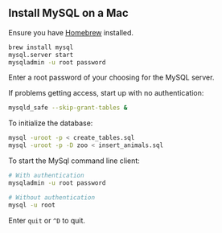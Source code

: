 ## Install MySQL on a Mac

Ensure you have [Homebrew](https://brew.sh/) installed.

```bash
brew install mysql
mysql.server start
mysqladmin -u root password
```

Enter a root password of your choosing for the MySQL server.

If problems getting access, start up with no authentication:
```bash
mysqld_safe --skip-grant-tables &
```

To initialize the database:

```bash
mysql -uroot -p < create_tables.sql
mysql -uroot -p -D zoo < insert_animals.sql
```
To start the MySql command line client:
```bash
# With authentication
mysqladmin -u root password

# Without authentication
mysql -u root
```
Enter `quit` or `^D` to quit.

